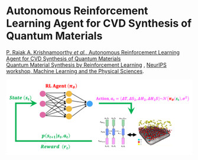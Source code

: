 # Autonomous Reinforcement Learning Agent for CVD Synthesis of Quantum Materials
[P. Rajak,A. Krishnamoorthy *et al.*, Autonomous Reinforcement Learning Agent for CVD Synthesis of Quantum Materials](https://journals.aps.org/prb/abstract/10.1103/PhysRevB.100.014108) </br>
<a target="_blank" href="https://ml4physicalsciences.github.io/2020/files/NeurIPS_ML4PS_2020_123.pdf"> Quantum Material Synthesis by 
				Reinforcement Learning</a> , <a target="_blank" href="https://ml4physicalsciences.github.io/2020/">
				 NeurIPS workshop, Machine Learning and the Physical Sciences</a>.

<img src="img/rl-cvd.png" >
